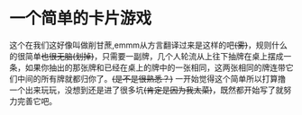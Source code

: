 # 一个简单的卡片游戏
这个在我们这好像叫做削甘蔗,emmm从方言翻译过来是这样的吧~~(雾)~~，规则什么的很简单~~也很无脑(划掉)~~，只需要一副牌，几个人轮流从上往下抽牌在桌上摆成一条，如果你抽出的那张牌和已经在桌上的牌中的一张相同，这两张相同的牌连带它们中间的所有牌就都归你了。~~(是不是很熟悉？)~~
一开始觉得这个简单所以打算撸一个出来玩玩，没想到还是进了很多坑~~(肯定是因为我太菜)~~，既然都开始写了就努力完善它吧。